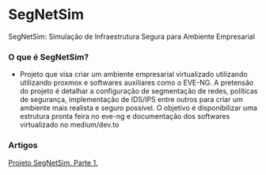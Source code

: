 # SegNetSim
SegNetSim: Simulação de Infraestrutura Segura para Ambiente Empresarial
### O que é SegNetSim? 
- Projeto que visa criar um ambiente empresarial virtualizado utilizando utilizando proxmox e softwares auxiliares como o EVE-NG. A pretensão do projeto é detalhar a configuração de segmentação de redes, políticas de segurança, implementação de IDS/IPS entre outros para criar um ambiente mais realista e seguro possível. O objetivo é disponibilizar uma estrutura pronta feira no eve-ng e documentação dos softwares virtualizado no medium/dev.to
  
### Artigos 
[Projeto SegNetSim. Parte 1.](https://medium.com/@robertocoliver/projeto-segnetsim-parte-1-e99485a3418b)
